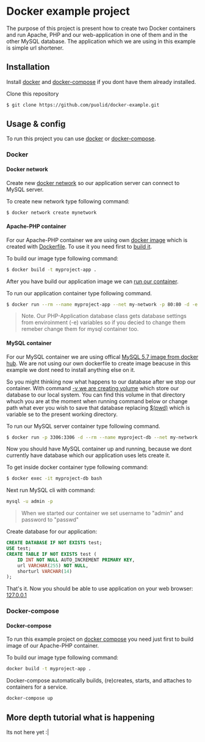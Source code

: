 # Docker example project


The purpose of this project is present how to create two Docker containers and run Apache, PHP and our web-application in one of them and in the other MySQL database. The application which we are using in this example is simple url shortener.


## Installation

Install [docker](https://docs.docker.com/install/) and [docker-compose](https://docs.docker.com/compose/install/) if you dont have them already installed.

Clone this repository
```bash
$ git clone https://github.com/puolid/docker-example.git
```

## Usage & config

To run this project you can use [docker](https://docs.docker.com/engine/docker-overview/) or [docker-compose](https://docs.docker.com/compose/). 


### Docker

#### Docker network

Create new [docker network](https://docs.docker.com/network/) so our application server can connect to MySQL server.

To create new network type following command:
``` bash
$ docker network create mynetwork
```

#### Apache-PHP container

For our Apache-PHP container we are using own [docker image](https://docs.docker.com/engine/reference/commandline/image/) which is created with [Dockerfile](https://docs.docker.com/engine/reference/builder/). To use it you need first to [build it](https://docs.docker.com/engine/reference/commandline/build/). 

To build our image type following command:
``` bash
$ docker build -t myproject-app .
```

After you have build our application image we can [run our container](https://docs.docker.com/engine/reference/run/).

To run our application container type following command.
``` bash
$ docker run --rm --name myproject-app --net my-network -p 80:80 -d -e MYSQL_HOST=myproject-db -e MYSQL_USER=admin -e MYSQL_DATABASE=test -e MYSQL_PASSWORD=passwd myproject-app
```

> Note. Our PHP-Application database class gets database settings from enviroinment (-e) variables so if you decied to change them remeber change them for mysql container too.


#### MySQL container

For our MySQL container we are using offical [MySQL 5.7 image from docker hub](https://hub.docker.com/_/mysql). We are not using our own dockerfile to create image beacuse in this example we dont need to install anything else on it. 

So you might thinking now what happens to our database after we stop our container. With command [-v we are creating volume](https://docs.docker.com/storage/volumes/) which store our database to our local system. You can find this volume in that directory whuch you are at the moment when running command  below or change path what ever you wish to save that database replacing [$(pwd)](https://en.wikipedia.org/wiki/Pwd) which is variable se to the present working directory.

To run our MySQL server container type following command.
``` bash
$ docker run -p 3306:3306 -d --rm --name myproject-db --net my-network -e MYSQL_USER=admin -e MYSQL_DATABASE=test -e MYSQL_PASSWORD=passwd -e MYSQL_RANDOM_ROOT_PASSWORD=true -v $(pwd)/.data:/var/lib/mysql mysql:5.7
```

Now you should have MySQL container up and running, because we dont currently have database which our application uses lets create it.

To get inside docker container type following command:
``` bash
$ docker exec -it myproject-db bash
```

Next run MySQL cli with command:
``` bash
mysql -u admin -p
```

> When we started our container we set username to "admin" and password to "passwd"

Create database for our application:
```SQL
CREATE DATABASE IF NOT EXISTS test;
USE test;
CREATE TABLE IF NOT EXISTS test (
    ID INT NOT NULL AUTO_INCREMENT PRIMARY KEY,
    url VARCHAR(255) NOT NULL,
    shorturl VARCHAR(14)
);
```

That's it. Now you should be able to use application on your web browser: [127.0.0.1](http://127.0.0.1)


### Docker-compose


#### Docker-compose

To run this example project on [docker compose](https://docs.docker.com/compose/) you need just first to build image of our Apache-PHP container. 

To build our image type following command:
``` bash
docker build -t myproject-app .
```

Docker-compose automatically builds, (re)creates, starts, and attaches to containers for a service.

``` bash
docker-compose up
```

## More depth tutorial what is happening

Its not here yet :|